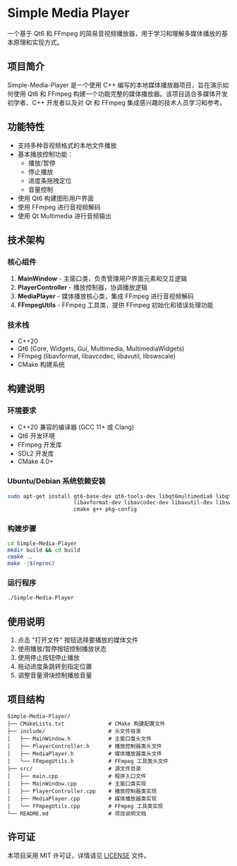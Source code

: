 # Simple Media Player

一个基于 Qt6 和 FFmpeg 的简易音视频播放器，用于学习和理解多媒体播放的基本原理和实现方式。

## 项目简介

Simple-Media-Player 是一个使用 C++ 编写的本地媒体播放器项目，旨在演示如何使用 Qt6 和 FFmpeg 构建一个功能完整的媒体播放器。该项目适合多媒体开发初学者、C++ 开发者以及对 Qt 和 FFmpeg 集成感兴趣的技术人员学习和参考。

## 功能特性

- 支持多种音视频格式的本地文件播放
- 基本播放控制功能：
  - 播放/暂停
  - 停止播放
  - 进度条拖拽定位
  - 音量控制
- 使用 Qt6 构建图形用户界面
- 使用 FFmpeg 进行音视频解码
- 使用 Qt Multimedia 进行音频输出

## 技术架构

### 核心组件

1. **MainWindow** - 主窗口类，负责管理用户界面元素和交互逻辑
2. **PlayerController** - 播放控制器，协调播放逻辑
3. **MediaPlayer** - 媒体播放核心类，集成 FFmpeg 进行音视频解码
4. **FFmpegUtils** - FFmpeg 工具类，提供 FFmpeg 初始化和错误处理功能

### 技术栈

- C++20
- Qt6 (Core, Widgets, Gui, Multimedia, MultimediaWidgets)
- FFmpeg (libavformat, libavcodec, libavutil, libswscale)
- CMake 构建系统

## 构建说明

### 环境要求

- C++20 兼容的编译器 (GCC 11+ 或 Clang)
- Qt6 开发环境
- FFmpeg 开发库
- SDL2 开发库
- CMake 4.0+

### Ubuntu/Debian 系统依赖安装

```bash
sudo apt-get install qt6-base-dev qt6-tools-dev libqt6multimedia6 libqt6multimediawidgets6 \
                     libavformat-dev libavcodec-dev libavutil-dev libswscale-dev libsdl2-dev \
                     cmake g++ pkg-config
```

### 构建步骤

```bash
cd Simple-Media-Player
mkdir build && cd build
cmake ..
make -j$(nproc)
```

### 运行程序

```bash
./Simple-Media-Player
```

## 使用说明

1. 点击 "打开文件" 按钮选择要播放的媒体文件
2. 使用播放/暂停按钮控制播放状态
3. 使用停止按钮停止播放
4. 拖动进度条跳转到指定位置
5. 调整音量滑块控制播放音量

## 项目结构

```
Simple-Media-Player/
├── CMakeLists.txt              # CMake 构建配置文件
├── include/                    # 头文件目录
│   ├── MainWindow.h            # 主窗口类头文件
│   ├── PlayerController.h      # 播放控制器类头文件
│   ├── MediaPlayer.h           # 媒体播放器类头文件
│   └── FFmpegUtils.h           # FFmpeg 工具类头文件
├── src/                        # 源文件目录
│   ├── main.cpp                # 程序入口文件
│   ├── MainWindow.cpp          # 主窗口类实现
│   ├── PlayerController.cpp    # 播放控制器类实现
│   ├── MediaPlayer.cpp         # 媒体播放器类实现
│   └── FFmpegUtils.cpp         # FFmpeg 工具类实现
└── README.md                   # 项目说明文档
```

## 许可证

本项目采用 MIT 许可证，详情请见 [LICENSE](LICENSE) 文件。